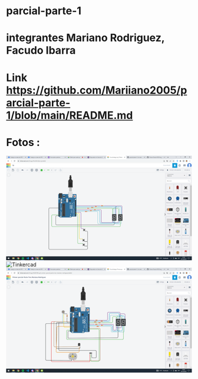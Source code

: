 # parcial-parte-1
# integrantes Mariano Rodriguez, Facudo Ibarra
# Link https://github.com/Mariiano2005/parcial-parte-1/blob/main/README.md
# Fotos : 
![Tinkercad](./parcial_parte_1.png)
![Tinkercad](./parcial_parte_2.png)
![Tinkercad](./parcial_parte_3.png)
